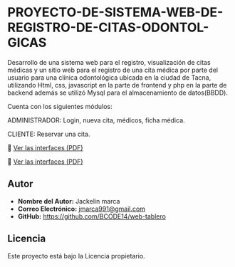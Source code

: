 # PROYECTO-DE-SISTEMA-WEB-DE-REGISTRO-DE-CITAS-ODONTOL-GICAS

Desarrollo de una sistema web para el registro, visualización de citas médicas y un sitio web para el registro de una cita médica por parte del usuario para una clínica odontológica ubicada en la ciudad de Tacna, utilizando Html, css, javascript en la parte de frontend y php en la parte de backend además se utilizó Mysql para el almacenamiento de datos(BBDD).

Cuenta con los siguientes módulos:
	
ADMINISTRADOR: Login, nueva cita, médicos, ficha médica.

CLIENTE: Reservar una cita.

📄 [Ver las interfaces (PDF)](PROY_ODONTOLOGIA_PHP.pdf)

📄 [Ver las interfaces (PDF)](PROY_ODONTOLOGIA_CLIENTE.pdf)


## Autor
- **Nombre del Autor:** Jackelin marca
- **Correo Electrónico:** jmarca991@gmail.com
- **GitHub:** https://github.com/BCODE14/web-tablero

## Licencia
Este proyecto está bajo la Licencia propietario.



